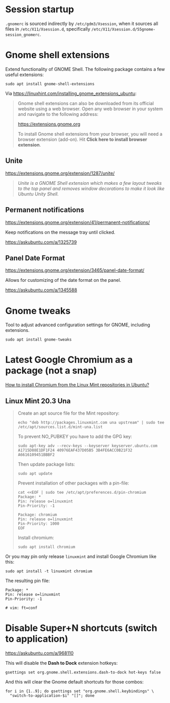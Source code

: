 # Session startup

`.gnomerc` is sourced indirectly by `/etc/gdm3/Xsession`, when it sources all
files in `/etc/X11/Xsession.d`, specifically
`/etc/X11/Xsession.d/55gnome-session_gnomerc`.

# Gnome shell extensions

Extend functionality of GNOME Shell. The following package contains a few useful
extensions:

~~~
sudo apt install gnome-shell-extensions
~~~

Via <https://linuxhint.com/installing_gnome_extensions_ubuntu>:

> Gnome shell extensions can also be downloaded from its official website using a
> web browser. Open any web browser in your system and navigate to the following
> address:
>
> <https://extensions.gnome.org>
>
> To install Gnome shell extensions from your browser, you will need a browser
> extension (add-on). Hit **Click here to install browser extension**.

## Unite

<https://extensions.gnome.org/extension/1287/unite/>

> *Unite is a GNOME Shell extension which makes a few layout tweaks to the top*
> *panel and removes window decorations to make it look like Ubuntu Unity Shell.*

## Permanent notifications

<https://extensions.gnome.org/extension/41/permanent-notifications/>

Keep notifications on the message tray until clicked.

<https://askubuntu.com/a/1325739>

## Panel Date Format

<https://extensions.gnome.org/extension/3465/panel-date-format/>

Allows for customizing of the date format on the panel.

<https://askubuntu.com/a/1345588>

# Gnome tweaks

Tool to adjust advanced configuration settings for GNOME, including extensions.

~~~
sudo apt install gnome-tweaks
~~~

# Latest Google Chromium as a package (not a snap)

[How to install Chromium from the Linux Mint repositories in Ubuntu?](https://askubuntu.com/a/1386740)

## Linux Mint 20.3 Una

> Create an apt source file for the Mint repository:
>
> ~~~
> echo "deb http://packages.linuxmint.com una upstream" | sudo tee /etc/apt/sources.list.d/mint-una.list
> ~~~
>
> To prevent NO\_PUBKEY you have to add the GPG key:
>
> ~~~
> sudo apt-key adv --recv-keys --keyserver keyserver.ubuntu.com A1715D88E1DF1F24 40976EAF437D05B5 3B4FE6ACC0B21F32 A6616109451BBBF2
> ~~~
>
> Then update package lists:
>
> ~~~
> sudo apt update
> ~~~
>
> Prevent installation of other packages with a pin-file:
>
> ~~~
> cat <<EOF | sudo tee /etc/apt/preferences.d/pin-chromium
> Package: *
> Pin: release o=linuxmint
> Pin-Priority: -1
>
> Package: chromium
> Pin: release o=linuxmint
> Pin-Priority: 1000
> EOF
> ~~~
>
> Install chromium:
>
> ~~~
> sudo apt install chromium
> ~~~

Or you may pin only release `linuxmint` and install Google Chromium like this:

~~~
sudo apt install -t linuxmint chromium
~~~

The resulting pin file:

```
Package: *
Pin: release o=linuxmint
Pin-Priority: -1

# vim: ft=conf
```

# Disable Super+N shortcuts (switch to application)

<https://askubuntu.com/a/968110>

This will disable the **Dash to Dock** extension hotkeys:

```
gsettings set org.gnome.shell.extensions.dash-to-dock hot-keys false
```

And this will clear the Gnome default shortcuts for those combos:

```
for i in {1..9}; do gsettings set "org.gnome.shell.keybindings" \
  "switch-to-application-$i" "[]"; done
```
